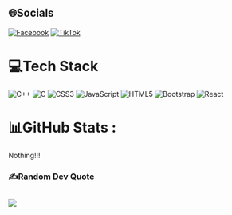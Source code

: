 
## 🌐Socials
[![Facebook](https://img.shields.io/badge/Facebook-%231877F2.svg?logo=Facebook&logoColor=white)]([https://facebook.com/KhoaTran](https://facebook.com/Rio.Vicorne)) [![TikTok](https://img.shields.io/badge/TikTok-%23000000.svg?logo=TikTok&logoColor=white)]([https://tiktok.com/@KhoaTran] (https://www.tiktok.com/@rio_vicorne?_r=1&_d=secCgYIASAHKAESPgo83OyXk8IcZmBZbSMqwTkir4QhjKH%2FgRDyd8WyMggPbF2Dm8JD5GfKyCXjnyHt11Yy07lkIfxWeZNFsLWOGgA%3D&_svg=1&checksum=c235b2f1fabdd0a82d573ffbd4e3aff2c73c6076555e8c5e0b86da4e62c5f7c2&sec_uid=MS4wLjABAAAAVyIwE3yamXJiJc3SThZgZi8tHU2jupm5YC2IXp1M-cqfbL0SwHUHti_MFW3V54t_&sec_user_id=MS4wLjABAAAAVyIwE3yamXJiJc3SThZgZi8tHU2jupm5YC2IXp1M-cqfbL0SwHUHti_MFW3V54t_&share_app_id=1180&share_author_id=7161762545802544154&share_link_id=8DADECB2-6E8D-430D-8C38-22806960B3BD&share_scene=1&sharer_language=vi&social_share_type=4&source=h5_t&timestamp=1754753098&tt_from=copy&u_code=e4iaggk4fkfe2a&ug_btm=b8727%2Cb0&user_id=7161762545802544154&utm_campaign=client_share&utm_medium=ios&utm_source=copy)) 

# 💻Tech Stack
![C++](https://img.shields.io/badge/c++-%2300599C.svg?style=for-the-badge&logo=c%2B%2B&logoColor=white) ![C](https://img.shields.io/badge/c-%2300599C.svg?style=for-the-badge&logo=c&logoColor=white) ![CSS3](https://img.shields.io/badge/css3-%231572B6.svg?style=for-the-badge&logo=css3&logoColor=white) ![JavaScript](https://img.shields.io/badge/javascript-%23323330.svg?style=for-the-badge&logo=javascript&logoColor=%23F7DF1E) ![HTML5](https://img.shields.io/badge/html5-%23E34F26.svg?style=for-the-badge&logo=html5&logoColor=white) ![Bootstrap](https://img.shields.io/badge/bootstrap-%23563D7C.svg?style=for-the-badge&logo=bootstrap&logoColor=white) ![React](https://img.shields.io/badge/react-%2320232a.svg?style=for-the-badge&logo=react&logoColor=%2361DAFB)
# 📊GitHub Stats :
Nothing!!!
### ✍️Random Dev Quote
![](https://quotes-github-readme.vercel.app/api?type=horizontal&theme=radical)
---
